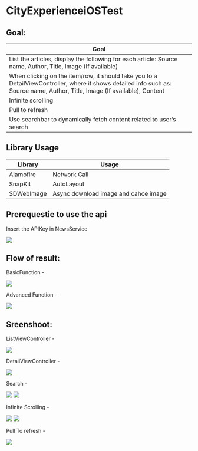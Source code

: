 # CityExperienceiOSTest

## Goal:

| Goal               |
| ------------------ |
| List the articles, display the following for each article: Source name, Author, Title, Image (If available)
| When clicking on the item/row, it should take you to a DetailViewController, where it shows detailed info such as: Source name, Author, Title, Image (If available), Content
| Infinite scrolling
| Pull to refresh
| Use searchbar to dynamically fetch content related to user’s search

## Library Usage

| Library               | Usage
| ------------------ | -----
| Alamofire | Network Call
| SnapKit | AutoLayout 
| SDWebImage | Async download image and cahce image

## Prerequestie to use the api

Insert the APIKey in NewsService

![](APIKey.png)

## Flow of result:

BasicFunction - 

![](BasicFunction.gif)

Advanced Function - 

![](AdvancedFunction.gif)

## Sreenshoot:

ListViewController - 

![](ListViewController.png)

DetailViewController -

![](DetailViewController.png)

Search -

![](Search_1.png) ![](Search_2.png)

Infinite Scrolling -

![](LoadMore_1.png) ![](LoadMore_2.png)

Pull To refresh -

![](PullToReload.png)
